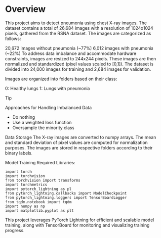 # Overview
This project aims to detect pneumonia using chest X-ray images. The dataset contains a total of 26,684 images with a resolution of 1024x1024 pixels, gathered from the RSNA dataset. The images are categorized as follows:

20,672 images without pneumonia (~77%)
6,012 images with pneumonia (~22%)
To address data imbalance and accommodate hardware constraints, images are resized to 244x244 pixels. These images are then normalized and standardized (pixel values scaled to [0,1]). The dataset is divided into 24,000 images for training and 2,684 images for validation.

Images are organized into folders based on their class:

0: Healthy lungs
1: Lungs with pneumonia
> [!TIP]
> Approaches for Handling Imbalanced Data
- Do nothing
- Use a weighted loss function
- Oversample the minority class


Data Storage
The X-ray images are converted to numpy arrays. The mean and standard deviation of pixel values are computed for normalization purposes. The images are stored in respective folders according to their binary labels.

Model Training
Required Libraries:
```
import torch
import torchvision
from torchvision import transforms
import torchmetrics
import pytorch_lightning as pl
from pytorch_lightning.callbacks import ModelCheckpoint
from pytorch_lightning.loggers import TensorBoardLogger
from tqdm.notebook import tqdm
import numpy as np
import matplotlib.pyplot as plt
```
This project leverages PyTorch Lightning for efficient and scalable model training, along with TensorBoard for monitoring and visualizing training progress.
